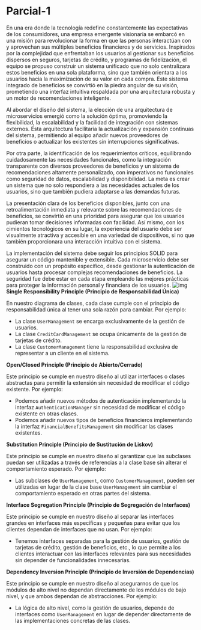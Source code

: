 # Parcial-1

En una era donde la tecnología redefine constantemente las expectativas de los consumidores, una empresa emergente visionaria se embarcó en una misión para revolucionar la forma en que las personas interactúan con y aprovechan sus múltiples beneficios financieros y de servicios. Inspirados por la complejidad que enfrentaban los usuarios al gestionar sus beneficios dispersos en seguros, tarjetas de crédito, y programas de fidelización, el equipo se propuso construir un sistema unificado que no solo centralizara estos beneficios en una sola plataforma, sino que también orientara a los usuarios hacia la maximización de su valor en cada compra. Este sistema integrado de beneficios se convirtió en la piedra angular de su visión, prometiendo una interfaz intuitiva respaldada por una arquitectura robusta y un motor de recomendaciones inteligente.

Al abordar el diseño del sistema, la elección de una arquitectura de microservicios emergió como la solución óptima, promoviendo la flexibilidad, la escalabilidad y la facilidad de integración con sistemas externos. Esta arquitectura facilitaría la actualización y expansión continuas del sistema, permitiendo al equipo añadir nuevos proveedores de beneficios o actualizar los existentes sin interrupciones significativas.

Por otra parte, la identificación de los requerimientos críticos, equilibrando cuidadosamente las necesidades funcionales, como la integración transparente con diversos proveedores de beneficios y un sistema de recomendaciones altamente personalizado, con imperativos no funcionales como seguridad de datos, escalabilidad y disponibilidad. La meta es crear un sistema que no solo respondiera a las necesidades actuales de los usuarios, sino que también pudiera adaptarse a las demandas futuras.

La presentación clara de los beneficios disponibles, junto con una retroalimentación inmediata y relevante sobre las recomendaciones de beneficios, se convirtió en una prioridad para asegurar que los usuarios pudieran tomar decisiones informadas con facilidad. Así mismo, con los cimientos tecnológicos en su lugar, la experiencia del usuario debe ser visualmente atractiva y accesible en una variedad de dispositivos, si no que también proporcionara una interacción intuitiva con el sistema.

La implementación del sistema debe seguir los principios SOLID para asegurar un código mantenible y extensible. Cada microservicio debe ser construido con un propósito específico, desde gestionar la autenticación de usuarios hasta procesar complejas recomendaciones de beneficios. La seguridad fue debe estar en cada etapa empleando las mejores prácticas para proteger la información personal y financiera de los usuarios.
![img](https://github.com/kalethabh/Parcial-1/assets/113316840/ba8027f1-7b37-4521-97dd-d5d12534718b)
**Single Responsibility Principle (Principio de Responsabilidad Única)**

En nuestro diagrama de clases, cada clase cumple con el principio de responsabilidad única al tener una sola razón para cambiar. Por ejemplo:

- La clase `UserManagement` se encarga exclusivamente de la gestión de usuarios.
- La clase `CreditCardManagement` se ocupa únicamente de la gestión de tarjetas de crédito.
- La clase `CustomerManagement` tiene la responsabilidad exclusiva de representar a un cliente en el sistema.

**Open/Closed Principle (Principio de Abierto/Cerrado)**

Este principio se cumple en nuestro diseño al utilizar interfaces o clases abstractas para permitir la extensión sin necesidad de modificar el código existente. Por ejemplo:

- Podemos añadir nuevos métodos de autenticación implementando la interfaz `AuthenticationManager` sin necesidad de modificar el código existente en otras clases.
- Podemos añadir nuevos tipos de beneficios financieros implementando la interfaz `FinancialBenefitsManagement` sin modificar las clases existentes.

**Substitution Principle (Principio de Sustitución de Liskov)**

Este principio se cumple en nuestro diseño al garantizar que las subclases puedan ser utilizadas a través de referencias a la clase base sin alterar el comportamiento esperado. Por ejemplo:

- Las subclases de `UserManagement`, como `CustomerManagement`, pueden ser utilizadas en lugar de la clase base `UserManagement` sin cambiar el comportamiento esperado en otras partes del sistema.

**Interface Segregation Principle (Principio de Segregación de Interfaces)**

Este principio se cumple en nuestro diseño al separar las interfaces grandes en interfaces más específicas y pequeñas para evitar que los clientes dependan de interfaces que no usan. Por ejemplo:

- Tenemos interfaces separadas para la gestión de usuarios, gestión de tarjetas de crédito, gestión de beneficios, etc., lo que permite a los clientes interactuar con las interfaces relevantes para sus necesidades sin depender de funcionalidades innecesarias.

**Dependency Inversion Principle (Principio de Inversión de Dependencias)**

Este principio se cumple en nuestro diseño al asegurarnos de que los módulos de alto nivel no dependan directamente de los módulos de bajo nivel, y que ambos dependan de abstracciones. Por ejemplo:

- La lógica de alto nivel, como la gestión de usuarios, depende de interfaces como `UserManagement` en lugar de depender directamente de las implementaciones concretas de las clases.
